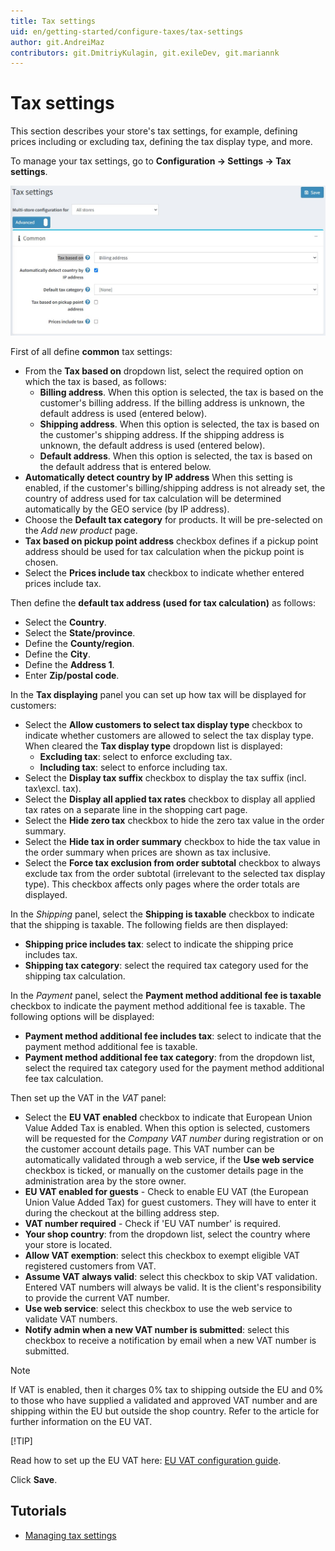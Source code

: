 ```yaml
---
title: Tax settings
uid: en/getting-started/configure-taxes/tax-settings
author: git.AndreiMaz
contributors: git.DmitriyKulagin, git.exileDev, git.mariannk
---
```


# Tax settings

This section describes your store's tax settings, for example, defining prices including or excluding tax, defining the tax display type, and more.

To manage your tax settings, go to **Configuration → Settings → Tax settings**.

![Tax settings](_static/tax-settings/tax-settings.jpg)

First of all define **common** tax settings:

* From the **Tax based on** dropdown list, select the required option on which the tax is based, as follows:
  * **Billing address**. When this option is selected, the tax is based on the customer's billing address. If the billing address is unknown, the default address is used (entered below).
  * **Shipping address**. When this option is selected, the tax is based on the customer's shipping address. If the shipping address is unknown, the default address is used (entered below).
  * **Default address**. When this option is selected, the tax is based on the default address that is entered below.
* **Automatically detect country by IP address** When this setting is enabled, if the customer's billing/shipping address is not already set, the country of address used for tax calculation will be determined automatically by the GEO service (by IP address).
* Choose the **Default tax category** for products. It will be pre-selected on the *Add new product* page.
* **Tax based on pickup point address** checkbox defines if a pickup point address should be used for tax calculation when the pickup point is chosen.
* Select the **Prices include tax** checkbox to indicate whether entered prices include tax.

Then define the **default tax address (used for tax calculation)** as follows:

* Select the **Country**.
* Select the **State/province**.
* Define the **County/region**.
* Define the **City**.
* Define the **Address 1**.
* Enter **Zip/postal code**.

In the **Tax displaying** panel you can set up how tax will be displayed for customers:

* Select the **Allow customers to select tax display type** checkbox to indicate whether customers are allowed to select the tax display type. When cleared the **Tax display type** dropdown list is displayed:
  * **Excluding tax**: select to enforce excluding tax.
  * **Including tax**: select to enforce including tax.
* Select the **Display tax suffix** checkbox to display the tax suffix (incl. tax\excl. tax).
* Select the **Display all applied tax rates** checkbox to display all applied tax rates on a separate line in the shopping cart page.
* Select the **Hide zero tax** checkbox to hide the zero tax value in the order summary.
* Select the **Hide tax in order summary** checkbox to hide the tax value in the order summary when prices are shown as tax inclusive.
* Select the **Force tax exclusion from order subtotal** checkbox to always exclude tax from the order subtotal (irrelevant to the selected tax display type). This checkbox affects only pages where the order totals are displayed.

In the *Shipping* panel, select the **Shipping is taxable** checkbox to indicate that the shipping is taxable. The following fields are then displayed:

* **Shipping price includes tax**: select to indicate the shipping price includes tax.
* **Shipping tax category**: select the required tax category used for the shipping tax calculation.

In the *Payment* panel, select the **Payment method additional fee is taxable** checkbox to indicate the payment method additional fee is taxable. The following options will be displayed:

* **Payment method additional fee includes tax**: select to indicate that the payment method additional fee is taxable.
* **Payment method additional fee tax category**: from the dropdown list, select the required tax category used for the payment method additional fee tax calculation.

Then set up the VAT in the *VAT* panel:

* Select the **EU VAT enabled** checkbox to indicate that European Union Value Added Tax is enabled. When this option is selected, customers will be requested for the *Company VAT number* during registration or on the customer account details page. This VAT number can be automatically validated through a web service, if the **Use web service** checkbox is ticked, or manually on the customer details page in the administration area by the store owner.
* **EU VAT enabled for guests**  - Check to enable EU VAT (the European Union Value Added Tax) for guest customers. They will have to enter it during the checkout at the billing address step.
* **VAT number required** - Check if 'EU VAT number' is required.
* **Your shop country**: from the dropdown list, select the country where your store is located.
* **Allow VAT exemption**: select this checkbox to exempt eligible VAT registered customers from VAT.
* **Assume VAT always valid**: select this checkbox to skip VAT validation. Entered VAT numbers will always be valid. It is the client's responsibility to provide the current VAT number.
* **Use web service**: select this checkbox to use the web service to validate VAT numbers.
* **Notify admin when a new VAT number is submitted**: select this checkbox to receive a notification by email when a new VAT number is submitted.

> [!NOTE]
>
> If VAT is enabled, then it charges 0% tax to shipping outside the EU and 0% to those who have supplied a validated and approved VAT number and are shipping within the EU but outside the shop country. Refer to the article for further information on the EU VAT.
>
> [!TIP]
>
> Read how to set up the EU VAT here: [EU VAT configuration guide](xref:en/getting-started/configure-taxes/index#eu-vat-configuration-guide).

Click **Save**.

## Tutorials

* [Managing tax settings](https://www.youtube.com/watch?v=8iF5nQvIoLs&feature=youtu.be)
